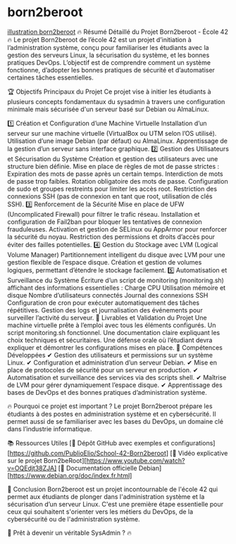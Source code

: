 # born2beroot
[illustration born2beroot](./u6113228922_A_stylized_infographic_of_the_Born2beroot_project_f_decf5513-23d6-4f2e-8ae2-fda60d5ae3c1)
🔥 Résumé Détaillé du Projet Born2beroot - École 42 🔥
Le projet Born2beroot de l’école 42 est un projet d’initiation à l’administration système, conçu pour familiariser les étudiants avec la gestion des serveurs Linux, la sécurisation du système, et les bonnes pratiques DevOps. L’objectif est de comprendre comment un système fonctionne, d’adopter les bonnes pratiques de sécurité et d’automatiser certaines tâches essentielles.

🏆 Objectifs Principaux du Projet
Ce projet vise à initier les étudiants à plusieurs concepts fondamentaux du sysadmin à travers une configuration minimale mais sécurisée d'un serveur basé sur Debian ou AlmaLinux.

1️⃣ Création et Configuration d’une Machine Virtuelle
Installation d’un serveur sur une machine virtuelle (VirtualBox ou UTM selon l’OS utilisé).
Utilisation d’une image Debian (par défaut) ou AlmaLinux.
Apprentissage de la gestion d’un serveur sans interface graphique.
2️⃣ Gestion des Utilisateurs et Sécurisation du Système
Création et gestion des utilisateurs avec une structure bien définie.
Mise en place de règles de mot de passe strictes :
Expiration des mots de passe après un certain temps.
Interdiction de mots de passe trop faibles.
Rotation obligatoire des mots de passe.
Configuration de sudo et groupes restreints pour limiter les accès root.
Restriction des connexions SSH (pas de connexion en tant que root, utilisation de clés SSH).
3️⃣ Renforcement de la Sécurité
Mise en place de UFW (Uncomplicated Firewall) pour filtrer le trafic réseau.
Installation et configuration de Fail2ban pour bloquer les tentatives de connexion frauduleuses.
Activation et gestion de SELinux ou AppArmor pour renforcer la sécurité du noyau.
Restriction des permissions et droits d’accès pour éviter des failles potentielles.
4️⃣ Gestion du Stockage avec LVM (Logical Volume Manager)
Partitionnement intelligent du disque avec LVM pour une gestion flexible de l’espace disque.
Création et gestion de volumes logiques, permettant d’étendre le stockage facilement.
5️⃣ Automatisation et Surveillance du Système
Écriture d’un script de monitoring (monitoring.sh) affichant des informations essentielles :
Charge CPU
Utilisation mémoire et disque
Nombre d’utilisateurs connectés
Journal des connexions SSH
Configuration de cron pour exécuter automatiquement des tâches répétitives.
Gestion des logs et journalisation des événements pour surveiller l’activité du serveur.
🚀 Livrables et Validation du Projet
Une machine virtuelle prête à l’emploi avec tous les éléments configurés.
Un script monitoring.sh fonctionnel.
Une documentation claire expliquant les choix techniques et sécuritaires.
Une défense orale où l’étudiant devra expliquer et démontrer les configurations mises en place.
🎯 Compétences Développées
✔ Gestion des utilisateurs et permissions sur un système Linux.
✔ Configuration et administration d’un serveur Debian.
✔ Mise en place de protocoles de sécurité pour un serveur en production.
✔ Automatisation et surveillance des services via des scripts shell.
✔ Maîtrise de LVM pour gérer dynamiquement l’espace disque.
✔ Apprentissage des bases de DevOps et des bonnes pratiques d’administration système.

🔥 Pourquoi ce projet est important ?
Le projet Born2beroot prépare les étudiants à des postes en administration système et en cybersécurité. Il permet aussi de se familiariser avec les bases du DevOps, un domaine clé dans l’industrie informatique.

📚 Ressources Utiles
[📌 Dépôt GitHub avec exemples et configurations][https://github.com/PublioElio/School-42-Born2beroot]
[📌 Vidéo explicative sur le projet Born2beRoot][https://www.youtube.com/watch?v=OQEdjt38ZJA]
[📌 Documentation officielle Debian][https://www.debian.org/doc/index.fr.html]

🎯 Conclusion
Born2beroot est un projet incontournable de l'école 42 qui permet aux étudiants de plonger dans l'administration système et la sécurisation d’un serveur Linux. C'est une première étape essentielle pour ceux qui souhaitent s'orienter vers les métiers du DevOps, de la cybersécurité ou de l'administration système.

🚀 Prêt à devenir un véritable SysAdmin ? 🔥